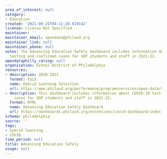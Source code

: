 ```yaml
---
area_of_interest: null
category: 
- Education
created: '2021-09-25T04:11:20.819142'
license: License Not Specified
maintainer: ''
maintainer_email: opendata@philasd.org
maintainer_link: null
maintainer_phone: null
notes: The Advancing Education Safely dashboard includes information about COVID-19
  testing and confirmed cases for SDP students and staff in 2021-22.
opendataphilly_rating: null
organization: School District of Philadelphia
resources:
- description: 2020-2021
  format: XSLX
  name: Hybrid Learning Selection
  url: https://www.philasd.org/performance/programsservices/open-data/advancing-education-safely/#hybrid_learning_selection
- description: This dashboard includes information about COVID-19 testing and confirmed
    cases for SDP students and staff in 2021-22.
  format: HTML
  name: Advancing Education Safely Dashboard
  url: https://dashboards.philasd.org/extensions/covid-dashboard/index.html#/
schema: philadelphia
source: ''
tags: 
- hybrid learning
- COVID
time_period: null
title: Advancing Education Safely
usage: null
---
```

